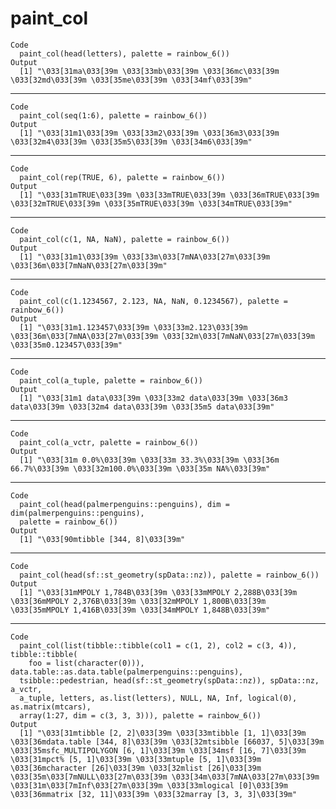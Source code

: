 # paint_col

    Code
      paint_col(head(letters), palette = rainbow_6())
    Output
      [1] "\033[31ma\033[39m \033[33mb\033[39m \033[36mc\033[39m \033[32md\033[39m \033[35me\033[39m \033[34mf\033[39m"

---

    Code
      paint_col(seq(1:6), palette = rainbow_6())
    Output
      [1] "\033[31m1\033[39m \033[33m2\033[39m \033[36m3\033[39m \033[32m4\033[39m \033[35m5\033[39m \033[34m6\033[39m"

---

    Code
      paint_col(rep(TRUE, 6), palette = rainbow_6())
    Output
      [1] "\033[31mTRUE\033[39m \033[33mTRUE\033[39m \033[36mTRUE\033[39m \033[32mTRUE\033[39m \033[35mTRUE\033[39m \033[34mTRUE\033[39m"

---

    Code
      paint_col(c(1, NA, NaN), palette = rainbow_6())
    Output
      [1] "\033[31m1\033[39m \033[33m\033[7mNA\033[27m\033[39m \033[36m\033[7mNaN\033[27m\033[39m"

---

    Code
      paint_col(c(1.1234567, 2.123, NA, NaN, 0.1234567), palette = rainbow_6())
    Output
      [1] "\033[31m1.123457\033[39m \033[33m2.123\033[39m \033[36m\033[7mNA\033[27m\033[39m \033[32m\033[7mNaN\033[27m\033[39m \033[35m0.123457\033[39m"

---

    Code
      paint_col(a_tuple, palette = rainbow_6())
    Output
      [1] "\033[31m1 data\033[39m \033[33m2 data\033[39m \033[36m3 data\033[39m \033[32m4 data\033[39m \033[35m5 data\033[39m"

---

    Code
      paint_col(a_vctr, palette = rainbow_6())
    Output
      [1] "\033[31m 0.0%\033[39m \033[33m 33.3%\033[39m \033[36m 66.7%\033[39m \033[32m100.0%\033[39m \033[35m NA%\033[39m"

---

    Code
      paint_col(head(palmerpenguins::penguins), dim = dim(palmerpenguins::penguins),
      palette = rainbow_6())
    Output
      [1] "\033[90mtibble [344, 8]\033[39m"

---

    Code
      paint_col(head(sf::st_geometry(spData::nz)), palette = rainbow_6())
    Output
      [1] "\033[31mMPOLY 1,784B\033[39m \033[33mMPOLY 2,288B\033[39m \033[36mMPOLY 2,376B\033[39m \033[32mMPOLY 1,800B\033[39m \033[35mMPOLY 1,416B\033[39m \033[34mMPOLY 1,848B\033[39m"

---

    Code
      paint_col(list(tibble::tibble(col1 = c(1, 2), col2 = c(3, 4)), tibble::tibble(
        foo = list(character(0))), data.table::as.data.table(palmerpenguins::penguins),
      tsibble::pedestrian, head(sf::st_geometry(spData::nz)), spData::nz, a_vctr,
      a_tuple, letters, as.list(letters), NULL, NA, Inf, logical(0), as.matrix(mtcars),
      array(1:27, dim = c(3, 3, 3))), palette = rainbow_6())
    Output
      [1] "\033[31mtibble [2, 2]\033[39m \033[33mtibble [1, 1]\033[39m \033[36mdata.table [344, 8]\033[39m \033[32mtsibble [66037, 5]\033[39m \033[35msfc_MULTIPOLYGON [6, 1]\033[39m \033[34msf [16, 7]\033[39m \033[31mpct% [5, 1]\033[39m \033[33mtuple [5, 1]\033[39m \033[36mcharacter [26]\033[39m \033[32mlist [26]\033[39m \033[35m\033[7mNULL\033[27m\033[39m \033[34m\033[7mNA\033[27m\033[39m \033[31m\033[7mInf\033[27m\033[39m \033[33mlogical [0]\033[39m \033[36mmatrix [32, 11]\033[39m \033[32marray [3, 3, 3]\033[39m"


